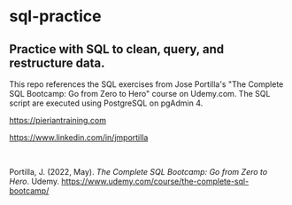 # sql-practice
Practice with SQL to clean, query, and restructure data. 
---

This repo references the SQL exercises from Jose Portilla's "The Complete SQL Bootcamp: Go from Zero to Hero" course on Udemy.com. The SQL script are executed using PostgreSQL on pgAdmin 4. 

https://pieriantraining.com

https://www.linkedin.com/in/jmportilla

<br>

Portilla, J. (2022, May). *The Complete SQL Bootcamp: Go from Zero to Hero*. Udemy. https://www.udemy.com/course/the-complete-sql-bootcamp/
